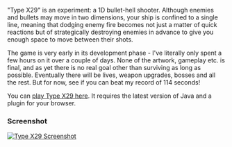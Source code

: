 
"Type X29" is an experiment: a 1D bullet-hell shooter.  Although enemies and bullets may move in two dimensions, your ship is confined to a single line, meaning that dodging enemy fire becomes not just a matter of quick reactions but of strategically destroying enemies in advance to give you enough space to move between their shots.

The game is very early in its development phase - I've literally only spent a few hours on it over a couple of days.  None of the artwork, gameplay etc. is final, and as yet there is no real goal other than surviving as long as possible.  Eventually there will be lives, weapon upgrades, bosses and all the rest.  But for now, see if you can beat my record of 114 seconds!

You can [play Type X29 here](http://www.onlydreaming.net/files/typex29/index.html).  It requires the latest version of Java and a plugin for your browser.

### Screenshot

[![Type X29 Screenshot](http://www.onlydreaming.net/wp-content/uploads/2010/02/typex29-screenshot1-300x188.png)](http://www.onlydreaming.net/wp-content/uploads/2010/02/typex29-screenshot1.png)
